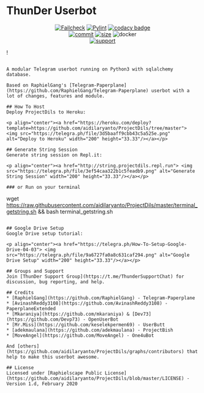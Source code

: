# ThunDer Userbot

<p align="center">
    <a href="https://github.com/aidilaryanto/ProjectDils/actions?query=workflow%3AFailCheck" > <img src="https://img.shields.io/github/workflow/status/aidilaryanto/ProjectDils/FailCheck/master?color=red&style=for-the-badge&logo=github-actions&logoColor=white" alt="Failcheck" /></a>
    <a href="https://github.com/aidilaryanto/ProjectDils/actions?query=workflow%3Apylint"> <img src="https://img.shields.io/github/workflow/status/aidilaryanto/ProjectDils/pylint/master?color=red&label=pylint&style=for-the-badge&logo=github-actions&logoColor=white" alt="Pylint" /></a>
    <a href="https://www.codacy.com/manual/aidilaryanto/ProjectDils?utm_source=github.com&amp;utm_medium=referral&amp;utm_content=aidilaryanto/ProjectDils&amp;utm_campaign=Badge_Grade"><img src="https://img.shields.io/codacy/grade/bc330dedc3e64332833b2f1ef00cb088?color=red&style=for-the-badge&logo=codacy" alt="codacy badge" /></a></br>
    <a href="https://github.com/aidilaryanto/ProjectDils/commits/master"><img src="https://img.shields.io/github/last-commit/aidilaryanto/ProjectDils/master?color=red&style=for-the-badge&logo=github" alt="commit" /></a>
    <a href="https://github.com/aidilaryanto/ProjectDils"><img src="https://img.shields.io/github/repo-size/aidilaryanto/ProjectDils?color=red&style=for-the-badge&logo=github" alt="size" /></a>
    <a herf="https://hub.docker.com/r/aidilaryanto/groovy"><img src="https://img.shields.io/docker/image-size/aidilaryanto/projectdils/groovy?color=red&label=Docker%20Size&style=for-the-badge&logo=docker&logoColor=white" alt="docker" /></a></br>
    <a href="https://t.me/userbotindo"> <img src="https://img.shields.io/badge/telegram-Support_Group-blue?style=social&logo=telegram" alt="support" /></a>
</p>

!
```

A modular Telegram userbot running on Python3 with sqlalchemy database.

Based on RaphielGang's [Telegram-Paperplane](https://github.com/RaphielGang/Telegram-Paperplane) userbot with a lot of changes, features and module.

## How To Host
Deploy ProjectDils to Heroku:

<p align="center"><a href="https://heroku.com/deploy?template=https://github.com/aidilaryanto/ProjectDils/tree/master"> <img src="https://telegra.ph/file/3d5baaff9cbb43c5a525e.png" alt="Deploy to Heroku" width="200" height="33.33"/></a></p>

## Generate String Session
Generate string session on Repl.it:

<p align="center"><a href="http://string.projectdils.repl.run"> <img src="https://telegra.ph/file/3ef54caa322b1c5feadb9.png" alt="Generate String Session" width="200" height="33.33"/></a></p>

### or Run on your terminal
```
wget https://raw.githubusercontent.com/aidilaryanto/ProjectDils/master/terminal_getstring.sh && bash terminal_getstring.sh
```

## Google Drive Setup
Google Drive setup tutorial:

<p align="center"><a href="https://telegra.ph/How-To-Setup-Google-Drive-04-03"> <img src="https://telegra.ph/file/9a6727fa0a8c631caf294.png" alt="Google Drive Setup" width="200" height="33.33"/></a></p>

## Groups and Support
Join [ThunDer Support Group](https://t.me/ThunderSupportChat) for discussion, bug reporting, and help.

## Credits
* [RaphielGang](https://github.com/RaphielGang) - Telegram-Paperplane
* [AvinashReddy3108](https://github.com/AvinashReddy3108) - PaperplaneExtended
* [Mkaraniya](https://github.com/mkaraniya) & [Dev73](https://github.com/Devp73) - OpenUserBot
* [Mr.Miss](https://github.com/keselekpermen69) - UserButt
* [adekmaulana](https://github.com/adekmaulana) - ProjectBish
* [MoveAngel](https://github.com/MoveAngel) - One4uBot

And [others](https://github.com/aidilaryanto/ProjectDils/graphs/contributors) that help to make this userbot awesome.

## License
Licensed under [Raphielscape Public License](https://github.com/aidilaryanto/ProjectDils/blob/master/LICENSE) - Version 1.d, February 2020
